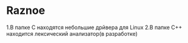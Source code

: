# Raznoe
1.В папке С находятся небольшие дрйвера для Linux
2.В папке С++ находится лексический анализатор(в разработке)

